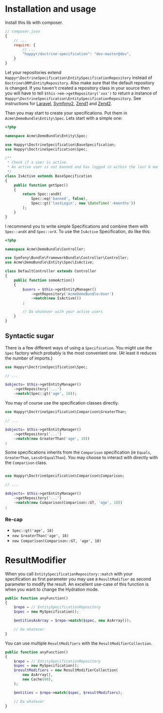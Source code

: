 # Installation and usage

Install this lib with composer.

```js
// composer.json
{
    // ...
    require: {
        // ...
        "happyr/doctrine-specification": "dev-master@dev",
    }
}
```

Let your repositories extend `Happyr\DoctrineSpecification\EntitySpecificationRepository` instead of `Doctrine\ORM\EntityRepository`.
Also make sure that the default repository is changed. If you haven't created a repository class in your source
then you will have to tell `$this->em->getRepository('xxx')` to return a instance of `Happyr\DoctrineSpecification\EntitySpecificationRepository`.
See instructions for [Laravel](0-3-laravel.md), [Symfony2](0-0-symfony.md), [Zend1](0-1-zend1.md) and [Zend2](0-2-zend2.md).

Then you may start to create your specifications. Put them in `Acme\DemoBundle\Entity\Spec`. Lets start with a simple one:

```php
<?php

namespace Acme\DemoBundle\Entity\Spec;

use Happyr\DoctrineSpecification\BaseSpecification;
use Happyr\DoctrineSpecification\Spec;

/**
 * Check if a user is active.
 * An active user is not banned and has logged in within the last 6 months.
 */
class IsActive extends BaseSpecification
{
    public function getSpec()
    {
        return Spec::andX(
            Spec::eq('banned', false),
            Spec::gt('lastLogin', new \DateTime('-6months'))
        );
    }
}
```

I recommend you to write simple Specifications and combine them with `Spec::andX` and `Spec::orX`. To use the `IsActive`
Specification, do like this:

```php
<?php

namespace Acme\DemoBundle\Controller;

use Symfony\Bundle\FrameworkBundle\Controller\Controller;
use Acme\DemoBundle\Entity\Spec\IsActive;

class DefaultController extends Controller
{
    public function someAction()
    {
        $users = $this->getEntityManager()
            ->getRepository('AcmeDemoBundle:User')
            ->match(new IsActive())
        ;

        // Do whatever with your active users
    }
}
```

## Syntactic sugar

There is a few different ways of using a `Specification`. You might use the `Spec` factory which probably is the most
convenient one. (At least it reduces the number of imports.)

```php
use Happyr\DoctrineSpecification\Spec;

// ...

$objects= $this->getEntityManager()
    ->getRepository('...')
    ->match(Spec::gt('age', 18));
```

You may of course use the specification classes directly.

```php
use Happyr\DoctrineSpecification\Comparison\GreaterThan;

// ...

$objects= $this->getEntityManager()
    ->getRepository('...')
    ->match(new GreaterThan('age', 18))
;
```

Some specifications inherits from the `Comparison` specification (ie `Equals`, `GreaterThan`, `LessOrEqualThan`). You may choose to
interact with directly with the `Comparison` class.

```php

use Happyr\DoctrineSpecification\Comparison\Comparison;

// ...

$objects= $this->getEntityManager()
    ->getRepository('...')
    ->match(new Comparison(Comparison::GT, 'age', 18))
;
```


### Re-cap

* ```Spec::gt('age', 18)```
* ```new GreaterThan('age', 18)```
* ```new Comparison(Comparison::GT, 'age', 18)```



# ResultModifier

When you call `EntitySpecificationRepository::match` with your specification as first parameter you may use a `ResultModifier`
as second parameter to modify the result.  An excellent use-case of this function is
when you want to change the Hydration mode.

```php
public function anyFunction()
{
    $repo = // EntitySpecificationRepository
    $spec = new MySpecification();

    $entitiesAsArray = $repo->match($spec, new AsArray());

    // Do whatever
}

```

You can use multiple `ResultModifiers` with the `ResultModifierCollection`.
```php
public function anyFunction()
{
    $repo = // EntitySpecificationRepository
    $spec = new MySpecification();
    $resultModifiers = new ResultModifierCollection(
        new AsArray(),
        new Cache(60),
    );

    $entities = $repo->match($spec, $resultModifiers);

    // Do whatever
}

```
